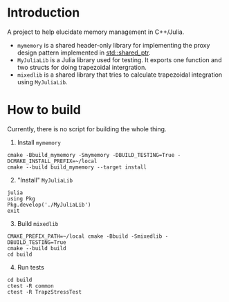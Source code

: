 # Introduction

A project to help elucidate memory management in C++/Julia.

- `mymemory` is a shared header-only library for implementing the proxy design pattern implemented in [std::shared_ptr](https://en.cppreference.com/w/cpp/memory/shared_ptr/shared_ptr).
- `MyJuliaLib` is a Julia library used for testing. It exports one function and two structs for doing trapezoidal intergration.
- `mixedlib` is a shared library that tries to calculate trapezoidal integration using `MyJuliaLib`.

# How to build

Currently, there is no script for building the whole thing.

1. Install `mymemory`
```
cmake -Bbuild_mymemory -Smymemory -DBUILD_TESTING=True -DCMAKE_INSTALL_PREFIX=~/local
cmake --build build_mymemory --target install
```

2. "Install" `MyJuliaLib`
```
julia 
using Pkg
Pkg.develop('./MyJuliaLib')
exit
```

3. Build `mixedlib`
```
CMAKE_PREFIX_PATH=~/local cmake -Bbuild -Smixedlib -DBUILD_TESTING=True
cmake --build build 
cd build 
```

4. Run tests
```
cd build 
ctest -R common
ctest -R TrapzStressTest
```

